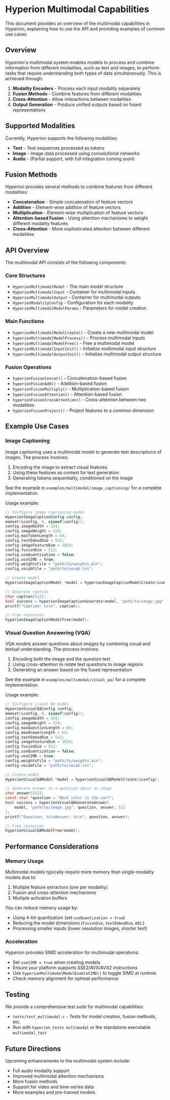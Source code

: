# Hyperion Multimodal Capabilities

This document provides an overview of the multimodal capabilities in Hyperion, explaining how to use the API and providing examples of common use cases.

## Overview

Hyperion's multimodal system enables models to process and combine information from different modalities, such as text and images, to perform tasks that require understanding both types of data simultaneously. This is achieved through:

1. **Modality Encoders** - Process each input modality separately
2. **Fusion Methods** - Combine features from different modalities
3. **Cross-Attention** - Allow interactions between modalities
4. **Output Generation** - Produce unified outputs based on fused representations

## Supported Modalities

Currently, Hyperion supports the following modalities:

- **Text** - Text sequences processed as tokens
- **Image** - Image data processed using convolutional networks
- **Audio** - (Partial support, with full integration coming soon)

## Fusion Methods

Hyperion provides several methods to combine features from different modalities:

- **Concatenation** - Simple concatenation of feature vectors
- **Addition** - Element-wise addition of feature vectors
- **Multiplication** - Element-wise multiplication of feature vectors
- **Attention-based Fusion** - Using attention mechanisms to weight different modality features
- **Cross-Attention** - More sophisticated attention between different modalities

## API Overview

The multimodal API consists of the following components:

### Core Structures

- `HyperionMultimodalModel` - The main model structure
- `HyperionMultimodalInput` - Container for multimodal inputs
- `HyperionMultimodalOutput` - Container for multimodal outputs
- `HyperionModalityConfig` - Configuration for each modality
- `HyperionMultimodalModelParams` - Parameters for model creation

### Main Functions

- `hyperionMultimodalModelCreate()` - Create a new multimodal model
- `hyperionMultimodalModelProcess()` - Process multimodal inputs
- `hyperionMultimodalModelFree()` - Free a multimodal model
- `hyperionMultimodalInputInit()` - Initialize multimodal input structure
- `hyperionMultimodalOutputInit()` - Initialize multimodal output structure

### Fusion Operations

- `hyperionFusionConcat()` - Concatenation-based fusion
- `hyperionFusionAdd()` - Addition-based fusion
- `hyperionFusionMultiply()` - Multiplication-based fusion
- `hyperionFusionAttention()` - Attention-based fusion
- `hyperionFusionCrossAttention()` - Cross-attention between two modalities
- `hyperionFusionProject()` - Project features to a common dimension

## Example Use Cases

### Image Captioning

Image captioning uses a multimodal model to generate text descriptions of images. The process involves:

1. Encoding the image to extract visual features
2. Using these features as context for text generation
3. Generating tokens sequentially, conditioned on the image

See the example in `examples/multimodal/image_captioning/` for a complete implementation.

Usage example:

```c
// Configure image captioning model
HyperionImageCaptionConfig config;
memset(&config, 0, sizeof(config));
config.imageWidth = 224;
config.imageHeight = 224;
config.maxTokenLength = 64;
config.textEmbedDim = 512;
config.imageFeatureDim = 1024;
config.fusionDim = 512;
config.useQuantization = false;
config.useSIMD = true;
config.weightsFile = "path/to/weights.bin";
config.vocabFile = "path/to/vocab.txt";

// Create model
HyperionImageCaptionModel *model = hyperionImageCaptionModelCreate(&config);

// Generate caption
char caption[512];
bool success = hyperionImageCaptionGenerate(model, "path/to/image.jpg", caption, 512);
printf("Caption: %s\n", caption);

// Free resources
hyperionImageCaptionModelFree(model);
```

### Visual Question Answering (VQA)

VQA models answer questions about images by combining visual and textual understanding. The process involves:

1. Encoding both the image and the question text
2. Using cross-attention to relate text questions to image regions
3. Generating an answer based on the fused representation

See the example in `examples/multimodal/visual_qa/` for a complete implementation.

Usage example:

```c
// Configure visual QA model
HyperionVisualQAConfig config;
memset(&config, 0, sizeof(config));
config.imageWidth = 224;
config.imageHeight = 224;
config.maxQuestionLength = 64;
config.maxAnswerLength = 64;
config.textEmbedDim = 512;
config.imageFeatureDim = 1024;
config.fusionDim = 512;
config.useQuantization = false;
config.useSIMD = true;
config.weightsFile = "path/to/weights.bin";
config.vocabFile = "path/to/vocab.txt";

// Create model
HyperionVisualQAModel *model = hyperionVisualQAModelCreate(&config);

// Generate answer to a question about an image
char answer[512];
const char *question = "What color is the car?";
bool success = hyperionVisualQAGenerateAnswer(
    model, "path/to/image.jpg", question, answer, 512
);
printf("Question: %s\nAnswer: %s\n", question, answer);

// Free resources
hyperionVisualQAModelFree(model);
```

## Performance Considerations

### Memory Usage

Multimodal models typically require more memory than single-modality models due to:

1. Multiple feature extractors (one per modality)
2. Fusion and cross-attention mechanisms
3. Multiple activation buffers

You can reduce memory usage by:

- Using 4-bit quantization (set `useQuantization = true`)
- Reducing the model dimensions (`fusionDim`, `textEmbedDim`, etc.)
- Processing smaller inputs (lower resolution images, shorter text)

### Acceleration

Hyperion provides SIMD acceleration for multimodal operations:

- Set `useSIMD = true` when creating models
- Ensure your platform supports SSE2/AVX/AVX2 instructions
- Use `hyperionMultimodalModelEnableSIMD()` to toggle SIMD at runtime
- Check memory alignment for optimal performance

## Testing

We provide a comprehensive test suite for multimodal capabilities:

- `tests/test_multimodal.c` - Tests for model creation, fusion methods, etc.
- Run with `hyperion_tests multimodal` or the standalone executable `multimodal_test`

## Future Directions

Upcoming enhancements to the multimodal system include:

- Full audio modality support
- Improved multimodal attention mechanisms
- More fusion methods
- Support for video and time-series data
- More examples and pre-trained models
